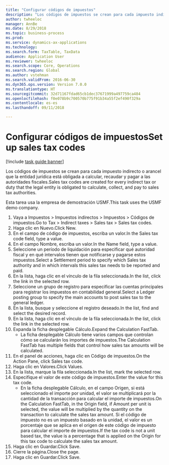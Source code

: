 ```yaml
--- 
title: "Configurar códigos de impuestos"
description: "Los códigos de impuestos se crean para cada impuesto indirecto o arancel que la entidad jurídica está obligada a calcular, recaudar y pagar a las autoridades fiscales."
author: twheeloc
manager: AnnBe
ms.date: 8/29/2018
ms.topic: business-process
ms.prod: 
ms.service: dynamics-ax-applications
ms.technology: 
ms.search.form: TaxTable, TaxData
audience: Application User
ms.reviewer: twheeloc
ms.search.scope: Core, Operations
ms.search.region: Global
ms.author: vstehman
ms.search.validFrom: 2016-06-30
ms.dyn365.ops.version: Version 7.0.0
ms.translationtype: HT
ms.sourcegitcommit: 32d71167fdad65cb1dec37671999a497759ca484
ms.openlocfilehash: f0e078b9c700570b775f91b34a55f2ef490f329a
ms.contentlocale: es-es
ms.lasthandoff: 09/11/2018

---
```

# <a name="set-up-sales-tax-codes"></a><span data-ttu-id="23c86-103">Configurar códigos de impuestos</span><span class="sxs-lookup"><span data-stu-id="23c86-103">Set up sales tax codes</span></span>

[!include [task guide banner](../../includes/task-guide-banner.md)]

<span data-ttu-id="23c86-104">Los códigos de impuestos se crean para cada impuesto indirecto o arancel que la entidad jurídica está obligada a calcular, recaudar y pagar a las autoridades fiscales.</span><span class="sxs-lookup"><span data-stu-id="23c86-104">Sales tax codes are created for every indirect tax or duty that the legal entity is obligated to calculate, collect, and pay to sales tax authorities.</span></span>

<span data-ttu-id="23c86-105">Esta tarea usa la empresa de demostración USMF.</span><span class="sxs-lookup"><span data-stu-id="23c86-105">This task uses the USMF demo company.</span></span>



1. <span data-ttu-id="23c86-106">Vaya a Impuestos > Impuestos indirectos > Impuestos > Códigos de impuestos.</span><span class="sxs-lookup"><span data-stu-id="23c86-106">Go to Tax > Indirect taxes > Sales tax > Sales tax codes.</span></span>
2. <span data-ttu-id="23c86-107">Haga clic en Nuevo.</span><span class="sxs-lookup"><span data-stu-id="23c86-107">Click New.</span></span>
3. <span data-ttu-id="23c86-108">En el campo de código de impuestos, escriba un valor.</span><span class="sxs-lookup"><span data-stu-id="23c86-108">In the Sales tax code field, type a value.</span></span>
4. <span data-ttu-id="23c86-109">En el campo Nombre, escriba un valor.</span><span class="sxs-lookup"><span data-stu-id="23c86-109">In the Name field, type a value.</span></span>
5. <span data-ttu-id="23c86-110">Seleccione un período de liquidación para especificar qué autoridad fiscal y en qué intervalos tienen que notificarse y pagarse estos impuestos.</span><span class="sxs-lookup"><span data-stu-id="23c86-110">Select a Settlement period to specify which Sales tax authority and in which intervals this sales tax needs to be reported and paid.</span></span>
6. <span data-ttu-id="23c86-111">En la lista, haga clic en el vínculo de la fila seleccionada.</span><span class="sxs-lookup"><span data-stu-id="23c86-111">In the list, click the link in the selected row.</span></span>
7. <span data-ttu-id="23c86-112">Seleccione un grupo de registro para especificar las cuentas principales para registrar los impuestos en contabilidad general.</span><span class="sxs-lookup"><span data-stu-id="23c86-112">Select a Ledger posting group to specify the main accounts to post sales tax to the general ledger.</span></span>
8. <span data-ttu-id="23c86-113">En la lista, busque y seleccione el registro deseado.</span><span class="sxs-lookup"><span data-stu-id="23c86-113">In the list, find and select the desired record.</span></span>
9. <span data-ttu-id="23c86-114">En la lista, haga clic en el vínculo de la fila seleccionada.</span><span class="sxs-lookup"><span data-stu-id="23c86-114">In the list, click the link in the selected row.</span></span>
10. <span data-ttu-id="23c86-115">Expanda la ficha desplegable Cálculo.</span><span class="sxs-lookup"><span data-stu-id="23c86-115">Expand the Calculation FastTab.</span></span>
    * <span data-ttu-id="23c86-116">La ficha desplegable Cálculo tiene varios campos que controlan cómo se calcularán los importes de impuestos.</span><span class="sxs-lookup"><span data-stu-id="23c86-116">The Calculation FastTab has multiple fields that control how sales tax amounts will be calculated.</span></span>  
11. <span data-ttu-id="23c86-117">En el panel de acciones, haga clic en Código de impuestos.</span><span class="sxs-lookup"><span data-stu-id="23c86-117">On the Action Pane, click Sales tax code.</span></span>
12. <span data-ttu-id="23c86-118">Haga clic en Valores.</span><span class="sxs-lookup"><span data-stu-id="23c86-118">Click Values.</span></span>
13. <span data-ttu-id="23c86-119">En la lista, marque la fila seleccionada.</span><span class="sxs-lookup"><span data-stu-id="23c86-119">In the list, mark the selected row.</span></span>
14. <span data-ttu-id="23c86-120">Especifique el valor de este código de impuestos.</span><span class="sxs-lookup"><span data-stu-id="23c86-120">Enter the value for this tax code.</span></span>
    * <span data-ttu-id="23c86-121">En la ficha desplegable Cálculo, en el campo Origen, si está seleccionado el importe por unidad, el valor se multiplicará por la cantidad de la transacción para calcular el importe de impuestos.</span><span class="sxs-lookup"><span data-stu-id="23c86-121">On the Calculation FastTab, in the Origin field, if Amount per unit is selected, the value will be multiplied by the quantity on the transaction to calculate the sales tax amount.</span></span>  <span data-ttu-id="23c86-122">Si el código de impuesto no es un impuesto basado en la unidad, el valor es un porcentaje que se aplica en el origen de este código de impuesto para calcular el importe de impuestos.</span><span class="sxs-lookup"><span data-stu-id="23c86-122">If the tax code is not a unit based tax, the value is a percentage that is applied on the Origin for this tax code to calculate the sales tax amount.</span></span>     
15. <span data-ttu-id="23c86-123">Haga clic en Guardar.</span><span class="sxs-lookup"><span data-stu-id="23c86-123">Click Save.</span></span>
16. <span data-ttu-id="23c86-124">Cierre la página.</span><span class="sxs-lookup"><span data-stu-id="23c86-124">Close the page.</span></span>
17. <span data-ttu-id="23c86-125">Haga clic en Guardar.</span><span class="sxs-lookup"><span data-stu-id="23c86-125">Click Save.</span></span>


